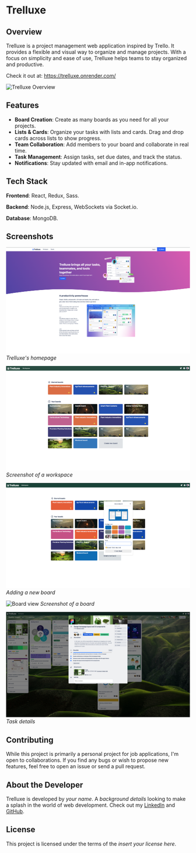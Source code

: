 # Trelluxe

## Overview

Trelluxe is a project management web application inspired by Trello. It provides a flexible and visual way to organize and manage projects. With a focus on simplicity and ease of use, Trelluxe helps teams to stay organized and productive.

Check it out at: https://trelluxe.onrender.com/

![Trelluxe Overview](/assets/1.png)

## Features

- **Board Creation**: Create as many boards as you need for all your projects.
- **Lists & Cards**: Organize your tasks with lists and cards. Drag and drop cards across lists to show progress.
- **Team Collaboration**: Add members to your board and collaborate in real time.
- **Task Management**: Assign tasks, set due dates, and track the status.
- **Notifications**: Stay updated with email and in-app notifications.

## Tech Stack

**Frontend**: React, Redux, Sass.

**Backend**: Node.js, Express, WebSockets via Socket.io.

**Database**: MongoDB.

<!-- ## Installation & Usage

_Provide instructions on how to install and run your app. This will include steps like cloning the repo, installing necessary dependencies, setting up the database, and starting the server._ -->

## Screenshots

![Homepage](/assets/2.png)
_Trelluxe's homepage_

![Workspace view](/assets/3.png)
_Screenshot of a workspace_

![Adding a board](/assets/5.png)
_Adding a new board_

![Board view](/assets/1.png)
_Screenshot of a board_

![Task details view](/assets/4.png)
_Task details_

## Contributing

While this project is primarily a personal project for job applications, I'm open to collaborations. If you find any bugs or wish to propose new features, feel free to open an issue or send a pull request.

## About the Developer

Trelluxe is developed by _your name_. A _background details_ looking to make a splash in the world of web development. Check out my [LinkedIn](your_linkedin_profile_link) and [GitHub](your_github_profile_link).

## License

This project is licensed under the terms of the _insert your license here_.

